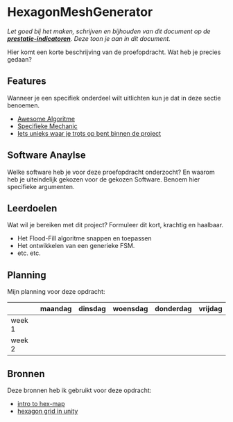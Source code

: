 # HexagonMeshGenerator
*Let goed bij het maken, schrijven en bijhouden van dit document op de **[prestatie-indicatoren](https://drive.google.com/drive/folders/1y8l0Zr4E8b6gYJui_pSzQaoWr-gEr6JN?usp=sharing)**. Deze toon je aan in dit document.*

Hier komt een korte beschrijving van de proefopdracht. Wat heb je precies gedaan? 

## Features
Wanneer je een specifiek onderdeel wilt uitlichten kun je dat in deze sectie benoemen.

- [Awesome Algoritme](link)
- [Specifieke Mechanic](link)
- [Iets unieks waar je trots op bent binnen de project](link)

## Software Anaylse 
Welke software heb je voor deze proefopdracht onderzocht? En waarom heb je uiteindelijk gekozen voor de gekozen Software. Benoem hier specifieke argumenten.

## Leerdoelen 
Wat wil je bereiken met dit project? Formuleer dit kort, krachtig en haalbaar.
- Het Flood-Fill algoritme snappen en toepassen
- Het ontwikkelen van een generieke FSM.
- etc. etc.

## Planning 
Mijn planning voor deze opdracht:

|       | maandag   | dinsdag   | woensdag   | donderdag   | vrijdag   |
| ---   | ---       | ---       | ---        | ---         | ---     |
|week 1 |  
|week 2 |

## Bronnen
Deze bronnen heb ik gebruikt voor deze opdracht:

- [intro to hex-map](https://catlikecoding.com/unity/tutorials/hex-map/part-1/)
- [hexagon grid in unity](https://www.youtube.com/watch?v=konL0iB5gPI)
